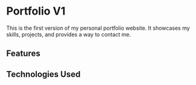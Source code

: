 # Portfolio V1

This is the first version of my personal portfolio website. It showcases my skills, projects, and provides a way to contact me.

## Features

## Technologies Used


